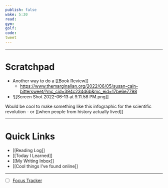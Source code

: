 ```yaml
---
publish: false
wake: 5:30
read:
gym:
golf:
code:
tweet
---
```

***
# Scratchpad
- Another way to do a [[Book Review]]
	- https://www.themarginalian.org/2022/06/05/susan-cain-bittersweet/?mc_cid=394c234d6b&mc_eid=17be6e7798
- ![[Screen Shot 2022-06-13 at 9.11.58 PM.png]]

Would be cool to make something like this infographic for the scientific revolution - or [[when people from history actually lived]]

---
# Quick Links
- [[Reading Log]]
- [[Today I Learned]]
- [[My Writing Inbox]]
- [[Cool things I've found online]]

***
- [ ] [Focus Tracker](https://docs.google.com/spreadsheets/d/18ZL9CSRxE2z7pTKcaPGe3749GMO9Ov2UjVsRMQqShBk/edit#gid=696776801)